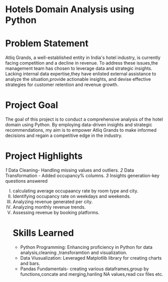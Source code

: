 # Hotels Domain Analysis using Python
# Problem Statement
Atliq Grands, a well-established entity in India's hotel industry, is currently facing competition and a decline in revenue. To address these issues,the management team has chosen to leverage data and strategic insights. Lacking internal data expertise,they have enlisted external assistance to analyze the situation,provide actionable insights, and devise effective strategies for customer retention and revenue growth.

# Project Goal
The goal of this project is to conduct a comprehensive analysis of the hotel domain using Python. By employing data-driven insights and strategic recommendations, my aim is to empower Atliq Grands to make informed decisions and regain a competitive edge in the industry.

# Project Highlights
*1* Data Cleaning- Handling missing values and outliers.
*2* Data Transformation - Added occupancy% columns.
*3* Insights generation-key questions answered
          <ol type="I">
           <li> calculating average occupaancy rate by room type and city.</li>
           <li>Identifying occupancy rate on weekdays and weekends.</li>
           <li>Analyzing revenue generated per city.</li>
           <li>Analyzing monthly revenue trends.</li>
           <li>Assessing revenue by booking platforms.</li>
# Skills Learned
* Python Programming: Enhancing proficiency in Python for data analysis,cleaning ,transforamtion and visualization.
* Data Viusualization: Leveraged Matplotlib library for creating charts and bars.
* Pandas Fundamentals- creating various dataframes,group by functions,concate and merging,hanling NA values,read csv files etc.
